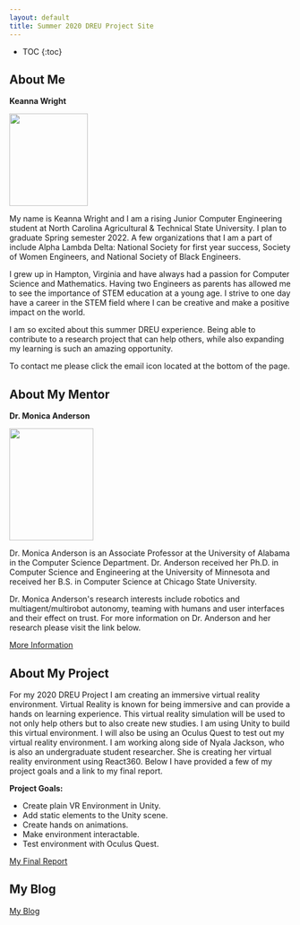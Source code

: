 ```yaml
---
layout: default
title: Summer 2020 DREU Project Site
---
```


* TOC
{:toc}

## About Me
**Keanna Wright**

<img src="https://kmwright1.github.io/images/JOKE3874.JPG" height="165" width="140">

My name is Keanna Wright and I am a rising Junior Computer Engineering student at North Carolina Agricultural & Technical State University. I plan to graduate Spring semester 2022. A few organizations that I am a part of include Alpha Lambda Delta: National Society for first year success, Society of Women Engineers, and National Society of Black Engineers.

I grew up in Hampton, Virginia and have always had a passion for Computer Science and Mathematics. Having two Engineers as parents has allowed me to see the importance of STEM education at a young age. I strive to one day have a career in the STEM field where I can be creative and make a positive impact on the world.

I am so excited about this summer DREU experience. Being able to contribute to a research project that can help others, while also expanding my learning is such an amazing opportunity. 

To contact me please click the email icon located at the bottom of the page.

## About My Mentor
**Dr. Monica Anderson**

<img src="https://cs.ua.edu/wp-content/uploads/2015/03/Anderson_Monica-800x1000.jpg" height="200" width="150">

Dr. Monica Anderson is an Associate Professor at the University of Alabama in the Computer Science Department. Dr. Anderson received her Ph.D. in Computer Science and Engineering at the University of Minnesota and received her B.S. in Computer Science at Chicago State University. 

Dr. Monica Anderson's research interests include robotics and multiagent/multirobot autonomy, teaming with humans and user interfaces and their effect on trust. For more information on Dr. Anderson and her research please visit the link below.

[More Information](http://robotics.cs.ua.edu/wordpress/?page_id=78)

## About My Project

For my 2020 DREU Project I am creating an immersive virtual reality environment. Virtual Reality is known for being immersive and can provide a hands on learning experience. This virtual reality simulation will be used to not only help others but to also create new studies. I am using Unity to build this virtual environment. I will also be using an Oculus Quest to test out my virtual reality environment. I am working along side of Nyala Jackson, who is also an undergraduate student researcher. She is creating her virtual reality environment using React360. Below I have provided a few of my project goals and a link to my final report.

**Project Goals:**
* Create plain VR Environment in Unity.
* Add static elements to the Unity scene.
* Create hands on animations.
* Make environment interactable.
* Test environment with Oculus Quest.

[My Final Report](files/finalreport.pdf)

## My Blog

[My Blog](blog.html)
